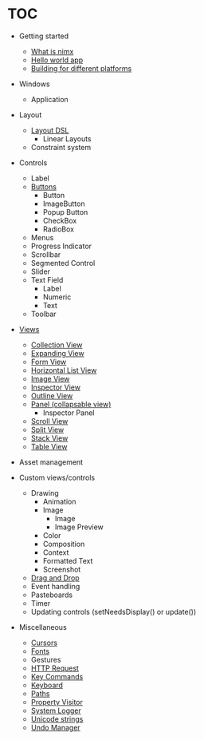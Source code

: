 TOC
===

- Getting started
    - [What is nimx](what-is-nimx.md)
    - [Hello world app](hello-world-app.md)
    - [Building for different platforms](building-for-different-platforms.md)
    
- Windows
    - Application

- Layout
    - [Layout DSL](layout-dsl.md)
        - Linear Layouts
    - Constraint system

- Controls
    - Label
    - [Buttons](../nimx/button.nim)
        - Button
        - ImageButton
        - Popup Button
        - CheckBox
        - RadioBox
    - Menus
    - Progress Indicator
    - Scrollbar
    - Segmented Control
    - Slider
    - Text Field
        - Label
        - Numeric
        - Text
    - Toolbar

- [Views](views.md)
    - [Collection View](views.md#Collection-View)
    - [Expanding View](views.md#Expanding-View)
    - [Form View](views.md#Form-View)
    - [Horizontal List View](views.md#Horizontal-List-View)
    - [Image View](views.md#Image-View)
    - [Inspector View](views.md#Inspector-View)
    - [Outline View](views.md#Outline-View)
    - [Panel (collapsable view)](views.md#Panel-View)
        - Inspector Panel
    - [Scroll View](views.md#Scroll-View)
    - [Split View](views.md#Split-View)
    - [Stack View](views.md#Stack-View)
    - [Table View](views.md#Table-View)

- Asset management

- Custom views/controls
    - Drawing
        - Animation
        - Image
            - Image
            - Image Preview
        - Color
        - Composition
        - Context
        - Formatted Text
        - Screenshot
    - [Drag and Drop](../test/sample13_drag_and_drop.nim)
    - Event handling
    - Pasteboards
    - Timer
    - Updating controls (setNeedsDisplay() or update())

- Miscellaneous
    - [Cursors](../nimx/cursor.nim)
    - [Fonts](../nimx/font.nim)
    - Gestures
    - [HTTP Request](../nimx/http_request.nim)
    - [Key Commands](../nimx/key_commands.nim)
    - [Keyboard](../nimx/keyboard.nim)
    - [Paths](../nimx/pathutils.nim)
    - [Property Visitor](../nimx/property_visitor.nim)
    - [System Logger](../nimx/system_logger.nim)
    - [Unicode strings](../nimx/unistring.nim)
    - [Undo Manager](../nimx/undo_manager.nim)
